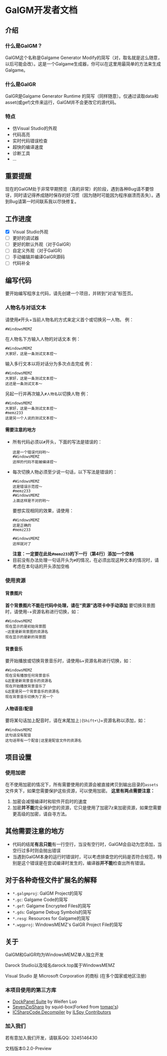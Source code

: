 # GalGM开发者文档
## 介绍
### 什么是GalGM？
GalGM这个名称是Galgame Generator Modify的简写（对，取名就是这么随意，以后可能会改）。这是一个Galgame生成器，你可以在这里用最简单的方法来生成Galgame。
### 什么是GalGR
GalGR是Galgame Generator Runtime 的简写（同样随意）。仅通过读取data和asset(或gef)文件来运行，GalGM并不会更改它的源代码。
### 特点
- 仿Visual Studio的外观
- 代码高亮
- 实时代码错误检查
- 超快的编译速度
- 诊断工具
- ...
## 重要提醒
现在的GalGM处于非常早期预览（真的非常）的阶段，遇到各种Bug请不要惊讶，同时请记得养成随时保存的好习惯（因为随时可能因为程序崩溃而丢失）。遇到Bug请第一时间联系我以尽快修复。
## 工作进度
- [x] Visual Studio外观
- [ ] 更好的调试器
- [ ] 更好的默认外观（对于GalGR）
- [ ] 自定义外观（对于GalGR）
- [ ] 手动编辑并编译GalGR源码
- [ ] 代码补全
## 编写代码
要开始编写程序主代码，请先创建一个项目，并转到“对话”标签页。
### 人物名与对话文本
请使用`#`开头+当前人物名的方式来定义首个或切换另一人物。
例：
```GC
#WindowsMEMZ
```
在人物名下方输入人物的对话文本
例：
```GC
#WindowsMEMZ
大家好，这是一条测试文本捏～
```
输入多行文本以将对话分为多次点击完成
例：
```GC
#WindowsMEMZ
大家好，这是一条测试文本捏～
这还是一条测试文本～
```
另起一行并再次输入`#人物名`以切换人物
例：
```GC
#WindowsMEMZ
大家好，这是一条测试文本捏～
#memz233
这是另一个人说的测试文本捏～
```
#### 需要注意的地方
- 所有代码必须以`#`开头，下面的写法是错误的：
    ```GC
    这是一个错误代码哟～
    #WindowsMEMZ
    这样的代码不能被编译捏～
    ```
- 每次切换人物必须至少说一句话，以下写法是错误的：
    ```GC
    #WindowsMEMZ
    这是错误示范捏～
    #memz233
    #WindowsMEMZ
    上面这样是不对的哟～
    ```
   要想实现相同的效果，请使用：
    ```GC
    #WindowsMEMZ
    这是正确的
    #memz233
     
    #WindowsMEMZ
    这样就对了
    ```
   **注意：一定要在此处`#memz233`的下一行（第4行）添加一个空格**
- 目前没有办法处理一句话开头为`#`的情况，在必须出现这种文本的情况时，请考虑在本句话的开头添加空格
### 使用资源
#### 背景图片
**首个背景图片不能在代码中处理，请在“资源”选项卡中手动添加**
要切换背景图时，请使用`~`+资源名称进行切换，如：
```GC
#WindowsMEMZ
现在显示的是初始背景图
~这里是新背景图的资源名
现在显示的是新的背景图
```
#### 背景音乐
要开始播放或切换背景音乐时，请使用`&`+资源名称进行切换，如：
```GC
#WindowsMEMZ
现在没有播放任何背景音乐
&这里是新背景音乐的资源名
现在开始播放背景音乐了
&这里是另一个背景音乐的资源名
现在背景音乐切换为了另一个
```
#### 人物语音/配音
要将某句话加上配音时，请在末尾加上`|`(`Shift+\`)+资源名称以添加，如：
```GC
#WindowsMEMZ
这句话没有配音
这句话带有一个配音|这里是配音文件的资源名
```
## 项目设置
### 使用加密
在不使用加密的情况下，所有需要使用的资源会被直接拷贝到输出目录的`assets`文件夹下，如果您需要保护这些资源，可以使用加密。
**这里有两点需要注意：**
1. 加密会减慢编译时和软件开启时的速度
2. 加密**并不能**完全保护您的资源，它只是使用了加密7z来加密资源，如果您需要更高级的加密，请自寻方法。
## 其他需要注意的地方
- 代码的结尾**有且只能**有一行空行，当没有空行时，GalGM会自动为您添加，当空行过多时则会抛出错误
- 当遇到GalGM本身的运行时错误时，可以考虑排查您的代码是否符合规范，特别是这个错误是在尝试编译时发生的，编译器**并不能**检查出所有错误。
## 对于各种奇怪文件扩展名的解释
- `*.galgmproj`: GalGM Project的简写
- `*.gc`: Galgame Code的简写
- `*.gef`: Galgame Encrypted Files的简写
- `*.gds`: Galgame Debug Symbols的简写
- `*.resg`: Resources for Galgame的简写
- `*.wggproj`: WindowsMEMZ's GalGR Project File的简写
## 关于
GalGM和GalGR均为WindowsMEMZ单人独立开发

Darock Studio以及域名darock.top属于WindowsMEMZ

Visual Studio 是 Microsoft Corporation 的商标 (在多个国家或地区注册)

### 本项目使用的第三方库
- [DockPanel Suite](https://github.com/dockpanelsuite/dockpanelsuite) by Weifen Luo
- [SevenZipSharp](https://github.com/squid-box/SevenZipSharp) by squid-box(Forked from [tomap's](https://github.com/tomap/SevenZipSharp))
- [ICSharpCode.Decompiler](https://github.com/icsharpcode/ILSpy/) by [ILSpy Contributors](https://github.com/icsharpcode/ILSpy/graphs/contributors)

### 加入我们
若有意加入我们开发，请联系QQ: 3245146430

文档版本0.2.0-Preview
